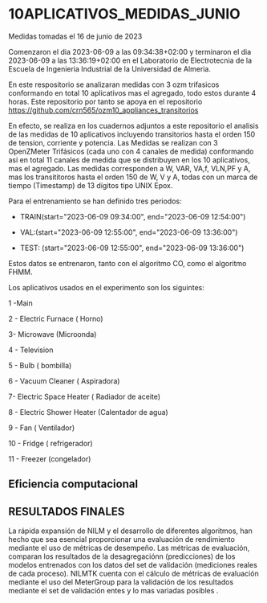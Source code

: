 # 10APLICATIVOS_MEDIDAS_JUNIO
Medidas tomadas el 16 de junio de 2023 

Comenzaron el dia 2023-06-09 a las 09:34:38+02:00 y terminaron el dia 2023-06-09  a las 13:36:19+02:00 en el Laboratorio de Electrotecnia de la  Escuela de Ingenieria Industrial de la Universidad de Almeria.

En este respositorio se analizaran medidas con 3 ozm  trifasicos conformando en total  10 aplicativos  mas el agregado, todo estos durante 4 horas. Este repositorio por tanto se apoya en el repositorio https://github.com/crn565/ozm10_appliances_transitorios

En efecto, se realiza  en los cuadernos adjuntos a este repositorio el analisis de las medidas de 10 aplicativos incluyendo transitorios  hasta el orden 150 de tension, corriente y potencia. Las Medidas  se realizan con 3  OpenZMeter  Trifásicos  (cada uno con 4 canales de medida)  conformando asi en total  11 canales de medida  que se distribuyen en los 10 aplicativos, mas el agregado. Las medidas corresponden a W, VAR, VA,f, VLN,PF y A, mas los transititoros  hasta el orden 150 de W, V y A,   todas con un marca de tiempo (Timestamp) de 13 dígitos tipo UNIX Epox.


  
  
Para el  entrenamiento se  han definido tres periodos:

 - TRAIN(start="2023-06-09 09:34:00", end="2023-06-09 12:54:00")


 - VAL:(start="2023-06-09 12:55:00", end="2023-06-09 13:36:00")
 
 - TEST: (start="2023-06-09 12:55:00", end="2023-06-09 13:36:00")
 

Estos datos se entrenaron, tanto con el algoritmo CO, como el algoritmo FHMM.


Los aplicativos  usados en el experimento son los siguintes:

 1 -Main
 
2 - Electric Furnace ( Horno)

3- Microwave (Microonda)

4 - Television

5 - Bulb ( bombilla)

6 - Vacuum Cleaner ( Aspiradora)

7- Electric Space Heater ( Radiador de aceite)

8 - Electric Shower Heater  (Calentador de agua)

9 - Fan  ( Ventilador)

10 - Fridge  ( refrigerador)

11 -  Freezer (congelador)


## Eficiencia  computacional



## RESULTADOS FINALES
La rápida expansión de NILM y el desarrollo de diferentes algoritmos, han hecho que sea esencial proporcionar una evaluación de rendimiento mediante el uso de métricas de desempeño. Las métricas de evaluación, comparan los resultados de la desagregaciónn (predicciones) de los modelos entrenados con los datos del set de validación (mediciones reales de cada proceso). NILMTK cuenta con el cálculo de métricas de evaluación mediante el uso del MeterGroup para la validación de los resultados mediante el set de validación entes y lo mas variadas posibles . 

